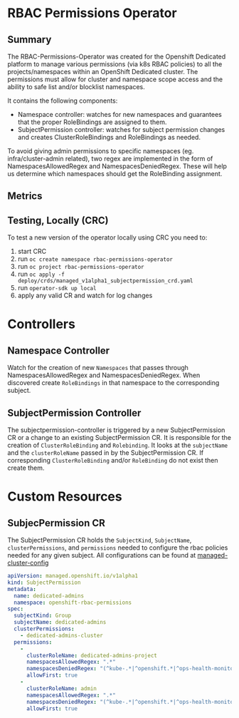 # RBAC Permissions Operator

## Summary
The RBAC-Permissions-Operator was created for the Openshift Dedicated platform to manage various permissions (via k8s RBAC policies) to 
all the projects/namespaces within an OpenShift Dedicated cluster. The permissions must allow for cluster and namespace scope access 
and the ability to safe list and/or blocklist namespaces.

It contains the following components:
* Namespace controller: watches for new namespaces and guarantees that the proper RoleBindings are assigned to them.
* SubjectPermission controller: watches for subject permission changes and creates ClusterRoleBindings and RoleBindings as needed.

To avoid giving admin permissions to specific namespaces (eg. infra/cluster-admin related), two regex are implemented in the
form of NamespacesAllowedRegex and NamespacesDeniedRegex. These will help us determine which namespaces should get
the RoleBinding assignment.

## Metrics

## Testing, Locally (CRC)
To test a new version of the operator locally using CRC you need to:

1. start CRC
1. run `oc create namespace rbac-permissions-operator`
1. run `oc project rbac-permissions-operator`
1. run `oc apply -f deploy/crds/managed_v1alpha1_subjectpermission_crd.yaml`
1. run `operator-sdk up local`
1. apply any valid CR and watch for log changes

# Controllers

## Namespace Controller

Watch for the creation of new `Namespaces` that passes through NamespacesAllowedRegex and NamespacesDeniedRegex. When discovered
create `RoleBindings` in that namespace to the corresponding subject.

## SubjectPermission Controller

The subjectpermission-controller is triggered by a new SubjectPermission CR or a change to an existing SubjectPermission CR. It is 
responsible for the creation of `ClusterRoleBinding` and `Rolebinding`. It looks at the `subjectName` and the `clusterRoleName` passed 
in by the SubjectPermission CR. If corresponding `ClusterRoleBinding` and/or `RoleBinding` do not exist then create them.

# Custom Resources

## SubjecPermission CR

The SubjectPermission CR holds the `SubjectKind`, `SubjectName`, `clusterPermissions`, and `permissions` needed to configure the rbac policies needed for any given subject. All configurations can be found at [managed-cluster-config](https://github.com/openshift/managed-cluster-config/tree/master/deploy/rbac-permissions-operator-config "rbac-permissions-operator-config") 

```yaml
apiVersion: managed.openshift.io/v1alpha1
kind: SubjectPermission
metadata:
  name: dedicated-admins
  namespace: openshift-rbac-permissions
spec:
  subjectKind: Group
  subjectName: dedicated-admins
  clusterPermissions:
    - dedicated-admins-cluster
  permissions:
    - 
      clusterRoleName: dedicated-admins-project
      namespacesAllowedRegex: ".*"
      namespacesDeniedRegex: "(^kube-.*|^openshift.*|^ops-health-monitoring$|^management-infra$|^default$|^logging$|^sre-app-check$)"
      allowFirst: true
    - 
      clusterRoleName: admin 
      namespacesAllowedRegex: ".*" 
      namespacesDeniedRegex: "(^kube-.*|^openshift.*|^ops-health-monitoring$|^management-infra$|^default$|^logging$|^sre-app-check$)" 
      allowFirst: true
```